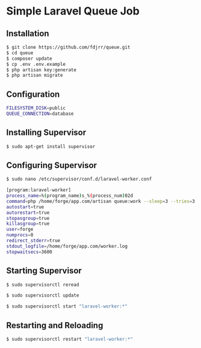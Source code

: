 # Simple Laravel Queue Job

## Installation

```bash
$ git clone https://github.com/fdjrr/queue.git
$ cd queue
$ composer update
$ cp .env .env.example
$ php artisan key:generate
$ php artisan migrate
```

## Configuration

```bash
FILESYSTEM_DISK=public
QUEUE_CONNECTION=database
```

## Installing Supervisor

```bash
$ sudo apt-get install supervisor
```

## Configuring Supervisor

```bash
$ sudo nano /etc/supervisor/conf.d/laravel-worker.conf
```

```bash
[program:laravel-worker]
process_name=%(program_name)s_%(process_num)02d
command=php /home/forge/app.com/artisan queue:work --sleep=3 --tries=3 --max-time=3600
autostart=true
autorestart=true
stopasgroup=true
killasgroup=true
user=forge
numprocs=8
redirect_stderr=true
stdout_logfile=/home/forge/app.com/worker.log
stopwaitsecs=3600
```

## Starting Supervisor

```bash
$ sudo supervisorctl reread

$ sudo supervisorctl update

$ sudo supervisorctl start "laravel-worker:*"
```

## Restarting and Reloading

```bash
$ sudo supervisorctl restart "laravel-worker:*"
```
